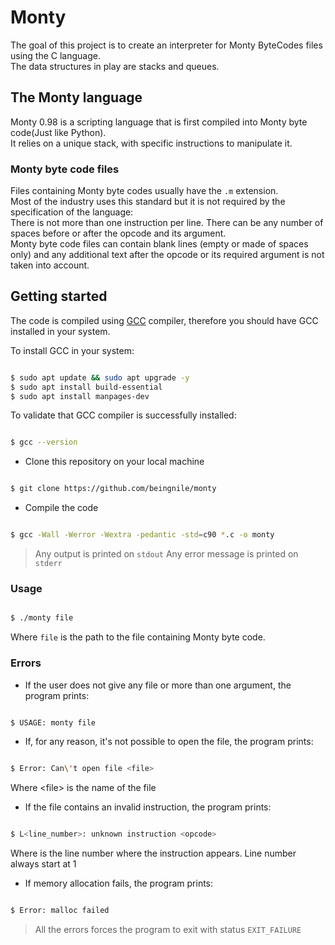 # Monty

The goal of this project is to create an interpreter for Monty ByteCodes files using the C language.  
The data structures in play are stacks and queues.

## The Monty language

Monty 0.98 is a scripting language that is first compiled into Monty byte code(Just like Python).  
It relies on a unique stack, with specific instructions to manipulate it.

### Monty byte code files

Files containing Monty byte codes usually have the `.m` extension.  
Most of the industry uses this standard but it is not required by the specification of the language:  
There is not more than one instruction per line. There can be any number of spaces before or after the opcode and its argument.  
Monty byte code files can contain blank lines (empty or made of spaces only) and any additional text after the opcode or its required argument is not taken into account.  

## Getting started

The code is compiled using [GCC](https://gcc.gnu.org/) compiler, therefore you should have GCC installed in your system.  

To install GCC in your system:

```sh

$ sudo apt update && sudo apt upgrade -y
$ sudo apt install build-essential
$ sudo apt install manpages-dev

```

To validate that GCC compiler is successfully installed:

```sh

$ gcc --version

```

* Clone this repository on your local machine

```sh

$ git clone https://github.com/beingnile/monty

```

* Compile the code

```sh

$ gcc -Wall -Werror -Wextra -pedantic -std=c90 *.c -o monty

```

> Any output is printed on `stdout`
> Any error message is printed on `stderr`

### Usage

```sh

$ ./monty file

```

Where `file` is the path to the file containing Monty byte code.  

### Errors

* If the user does not give any file or more than one argument, the program prints:

```sh

$ USAGE: monty file

```

* If, for any reason, it's not possible to open the file, the program prints:

```sh

$ Error: Can\'t open file <file>

```

Where \<file> is the name of the file

* If the file contains an invalid instruction, the program prints:

```sh

$ L<line_number>: unknown instruction <opcode>

```

Where is the line number where the instruction appears.
Line number always start at 1

* If memory allocation fails, the program prints:

```sh

$ Error: malloc failed

```

> All the errors forces the program to exit with status `EXIT_FAILURE`
